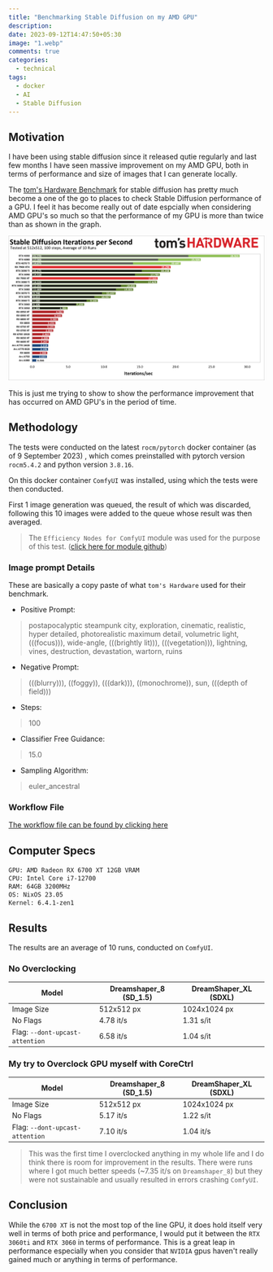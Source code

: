 ```yaml
---
title: "Benchmarking Stable Diffusion on my AMD GPU"
description: 
date: 2023-09-12T14:47:50+05:30
image: "1.webp"
comments: true
categories:
  - technical
tags:
  - docker
  - AI
  - Stable Diffusion
---
```


## Motivation

I have been using stable diffusion since it released qutie regularly and last few months I have seen massive improvement on my AMD GPU, both in terms of performance and size of images that I can generate locally.

The [tom's Hardware Benchmark](https://www.tomshardware.com/news/stable-diffusion-gpu-benchmarks) for stable diffusion has pretty much become a one of the go to places to check Stable Diffusion performance of a GPU. I feel it has become really out of date espcially when considering AMD GPU's so much so that the performance of my GPU is more than twice than as shown in the graph.

![](th.png)

This is just me trying to show to show the performance improvement that has occurred on AMD GPU's in the period of time.

## Methodology

The tests were conducted on the latest `rocm/pytorch` docker container (as of 9 September 2023) , which comes preinstalled with pytorch version `rocm5.4.2` and python version `3.8.16`.

On this docker container `ComfyUI` was installed, using which the tests were then conducted.

First 1 image generation was queued, the result of which was discarded, following this 10 images were added to the queue whose result was then averaged.

> The `Efficiency Nodes for ComfyUI` module was used for the purpose of this test. ([click here for module github](https://github.com/LucianoCirino/efficiency-nodes-comfyui))

### Image prompt Details

These are basically a copy paste of what `tom's Hardware` used for their benchmark.

* Positive Prompt:

> postapocalyptic steampunk city, exploration, cinematic, realistic, hyper detailed, photorealistic maximum detail, volumetric light, (((focus))), wide-angle, (((brightly lit))), (((vegetation))), lightning, vines, destruction, devastation, wartorn, ruins

* Negative Prompt:

> (((blurry))), ((foggy)), (((dark))), ((monochrome)), sun, (((depth of field)))

* Steps:

> 100

* Classifier Free Guidance:

> 15.0

* Sampling Algorithm:
> euler_ancestral

### Workflow File

[The workflow file can be found by clicking here](d8.json)

## Computer Specs
```
GPU: AMD Radeon RX 6700 XT 12GB VRAM
CPU: Intel Core i7-12700
RAM: 64GB 3200MHz
OS: NixOS 23.05
Kernel: 6.4.1-zen1
```

## Results

The results are an average of 10 runs, conducted on `ComfyUI`.

### No Overclocking

| Model | Dreamshaper_8 (SD_1.5) | DreamShaper_XL (SDXL) |
| ----- | ------------- | -------------- |
| Image Size | 512x512 px | 1024x1024 px |
| No Flags | 4.78 it/s | 1.31 s/it |
| Flag: `--dont-upcast-attention` | 6.58 it/s | 1.04 s/it |

### My try to Overclock GPU myself with CoreCtrl

| Model | Dreamshaper_8 (SD_1.5) | DreamShaper_XL (SDXL) |
| ----- | ------------- | -------------- |
| Image Size | 512x512 px | 1024x1024 px |
| No Flags | 5.17 it/s | 1.22 s/it |
| Flag: `--dont-upcast-attention` | 7.10 it/s | 1.04 it/s |

> This was the first time I overclocked anything in my whole life and I do think there is room for improvement in the results. There were runs where I got much better speeds (~7.35 it/s on `Dreamshaper_8`) but they were not sustainable and usually resulted in errors crashing `ComfyUI`.

## Conclusion

While the `6700 XT` is not the most top of the line GPU, it does hold itself very well in terms of both price and performance, I would put it between the `RTX 3060ti` and `RTX 3060` in terms of performance. This is a great leap in performance especially when you consider that `NVIDIA` gpus haven't really gained much or anything in terms of performance.
